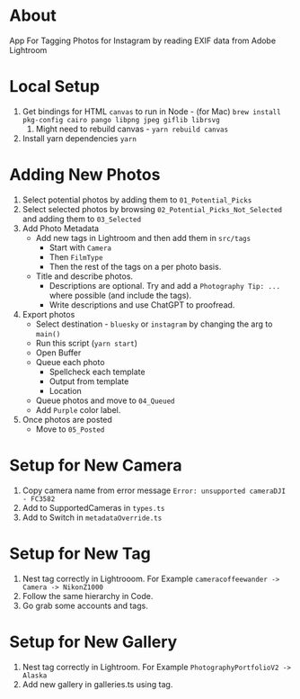 # About

App For Tagging Photos for Instagram by reading EXIF data from Adobe Lightroom

# Local Setup

1. Get bindings for HTML `canvas` to run in Node - (for Mac) `brew install pkg-config cairo pango libpng jpeg giflib librsvg`
    1. Might need to rebuild canvas - `yarn rebuild canvas`
1. Install yarn dependencies `yarn`

# Adding New Photos

1. Select potential photos by adding them to `01_Potential_Picks`
2. Select selected photos by browsing `02_Potential_Picks_Not_Selected` and adding them to `03_Selected`
3. Add Photo Metadata
    - Add new tags in Lightroom and then add them in `src/tags`
        - Start with `Camera`
        - Then `FilmType`
        - Then the rest of the tags on a per photo basis.
    - Title and describe photos.
        - Descriptions are optional. Try and add a `Photography Tip: ...` where possible (and include the tags). 
        - Write descriptions and use ChatGPT to proofread.
4. Export photos
    - Select destination - `bluesky` or `instagram` by changing the arg to `main()`
    - Run this script (`yarn start`)
    - Open Buffer
    - Queue each photo
        - Spellcheck each template
        - Output from template
        - Location
    - Queue photos and move to `04_Queued`
    - Add `Purple` color label. 
5. Once photos are posted
    - Move to `05_Posted`
    
# Setup for New Camera

1. Copy camera name from error message `Error: unsupported cameraDJI - FC3582`
2. Add to SupportedCameras in `types.ts`
3. Add to Switch in `metadataOverride.ts`

# Setup for New Tag

1. Nest tag correctly in Lightrooom. For Example `cameracoffeewander -> Camera -> NikonZ1000`
2. Follow the same hierarchy in Code.
3. Go grab some accounts and tags.

# Setup for New Gallery

1. Nest tag correctly in Lightroom. For Example `PhotographyPortfolioV2 -> Alaska`
2. Add new gallery in galleries.ts using tag. 